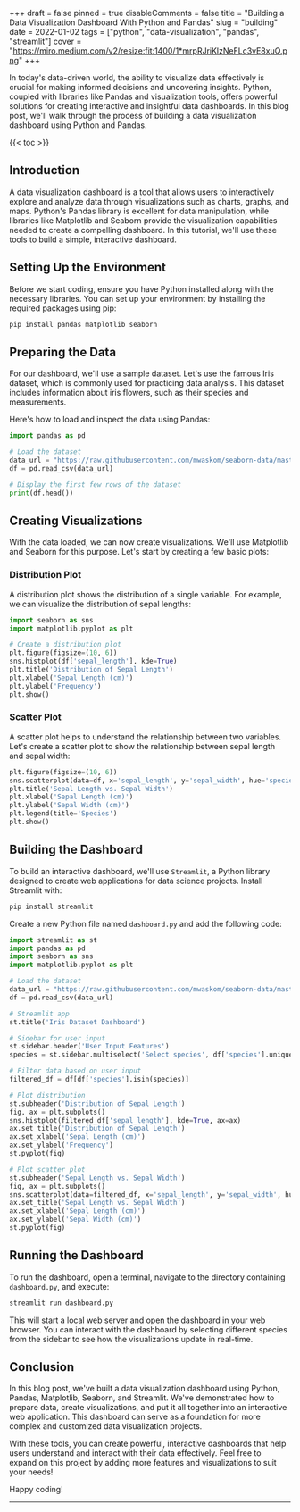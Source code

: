 +++
draft = false
pinned = true
disableComments = false
title = "Building a Data Visualization Dashboard With Python and Pandas"
slug = "building"
date = 2022-01-02
tags = ["python", "data-visualization", "pandas", "streamlit"]
cover = "https://miro.medium.com/v2/resize:fit:1400/1*mrpRJriKlzNeFLc3vE8xuQ.png"
+++

In today's data-driven world, the ability to visualize data effectively is crucial for making informed decisions and uncovering insights. Python, coupled with libraries like Pandas and visualization tools, offers powerful solutions for creating interactive and insightful data dashboards. In this blog post, we'll walk through the process of building a data visualization dashboard using Python and Pandas.

{{< toc >}}

## Introduction

A data visualization dashboard is a tool that allows users to interactively explore and analyze data through visualizations such as charts, graphs, and maps. Python's Pandas library is excellent for data manipulation, while libraries like Matplotlib and Seaborn provide the visualization capabilities needed to create a compelling dashboard. In this tutorial, we'll use these tools to build a simple, interactive dashboard.

## Setting Up the Environment

Before we start coding, ensure you have Python installed along with the necessary libraries. You can set up your environment by installing the required packages using pip:

```bash
pip install pandas matplotlib seaborn
```

## Preparing the Data

For our dashboard, we'll use a sample dataset. Let's use the famous Iris dataset, which is commonly used for practicing data analysis. This dataset includes information about iris flowers, such as their species and measurements.

Here's how to load and inspect the data using Pandas:

```python
import pandas as pd

# Load the dataset
data_url = "https://raw.githubusercontent.com/mwaskom/seaborn-data/master/iris.csv"
df = pd.read_csv(data_url)

# Display the first few rows of the dataset
print(df.head())
```

## Creating Visualizations

With the data loaded, we can now create visualizations. We'll use Matplotlib and Seaborn for this purpose. Let's start by creating a few basic plots:

### Distribution Plot

A distribution plot shows the distribution of a single variable. For example, we can visualize the distribution of sepal lengths:

```python
import seaborn as sns
import matplotlib.pyplot as plt

# Create a distribution plot
plt.figure(figsize=(10, 6))
sns.histplot(df['sepal_length'], kde=True)
plt.title('Distribution of Sepal Length')
plt.xlabel('Sepal Length (cm)')
plt.ylabel('Frequency')
plt.show()
```

### Scatter Plot

A scatter plot helps to understand the relationship between two variables. Let's create a scatter plot to show the relationship between sepal length and sepal width:

```python
plt.figure(figsize=(10, 6))
sns.scatterplot(data=df, x='sepal_length', y='sepal_width', hue='species')
plt.title('Sepal Length vs. Sepal Width')
plt.xlabel('Sepal Length (cm)')
plt.ylabel('Sepal Width (cm)')
plt.legend(title='Species')
plt.show()
```

## Building the Dashboard

To build an interactive dashboard, we'll use `Streamlit`, a Python library designed to create web applications for data science projects. Install Streamlit with:

```bash
pip install streamlit
```

Create a new Python file named `dashboard.py` and add the following code:

```python
import streamlit as st
import pandas as pd
import seaborn as sns
import matplotlib.pyplot as plt

# Load the dataset
data_url = "https://raw.githubusercontent.com/mwaskom/seaborn-data/master/iris.csv"
df = pd.read_csv(data_url)

# Streamlit app
st.title('Iris Dataset Dashboard')

# Sidebar for user input
st.sidebar.header('User Input Features')
species = st.sidebar.multiselect('Select species', df['species'].unique(), default=df['species'].unique())

# Filter data based on user input
filtered_df = df[df['species'].isin(species)]

# Plot distribution
st.subheader('Distribution of Sepal Length')
fig, ax = plt.subplots()
sns.histplot(filtered_df['sepal_length'], kde=True, ax=ax)
ax.set_title('Distribution of Sepal Length')
ax.set_xlabel('Sepal Length (cm)')
ax.set_ylabel('Frequency')
st.pyplot(fig)

# Plot scatter plot
st.subheader('Sepal Length vs. Sepal Width')
fig, ax = plt.subplots()
sns.scatterplot(data=filtered_df, x='sepal_length', y='sepal_width', hue='species', ax=ax)
ax.set_title('Sepal Length vs. Sepal Width')
ax.set_xlabel('Sepal Length (cm)')
ax.set_ylabel('Sepal Width (cm)')
st.pyplot(fig)
```

## Running the Dashboard

To run the dashboard, open a terminal, navigate to the directory containing `dashboard.py`, and execute:

```bash
streamlit run dashboard.py
```

This will start a local web server and open the dashboard in your web browser. You can interact with the dashboard by selecting different species from the sidebar to see how the visualizations update in real-time.

## Conclusion

In this blog post, we've built a data visualization dashboard using Python, Pandas, Matplotlib, Seaborn, and Streamlit. We've demonstrated how to prepare data, create visualizations, and put it all together into an interactive web application. This dashboard can serve as a foundation for more complex and customized data visualization projects.

With these tools, you can create powerful, interactive dashboards that help users understand and interact with their data effectively. Feel free to expand on this project by adding more features and visualizations to suit your needs!

Happy coding!

---

